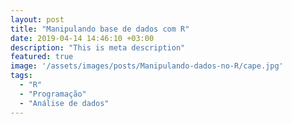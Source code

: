 ```yaml
---
layout: post
title: "Manipulando base de dados com R"
date: 2019-04-14 14:46:10 +03:00
description: "This is meta description"
featured: true
image: '/assets/images/posts/Manipulando-dados-no-R/cape.jpg'
tags:
  - "R"
  - "Programação"
  - "Análise de dados"
---
```



